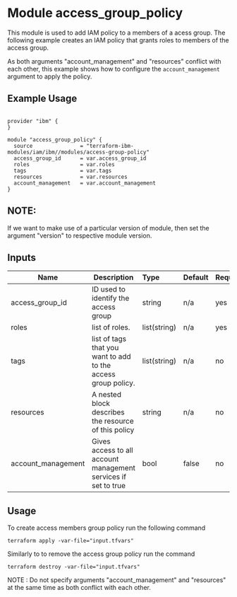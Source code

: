 # Module access_group_policy

This module is used to add IAM policy to a members of a acess group. The following example creates an IAM policy that grants roles to members of the access group.

As both arguments "account_management" and "resources" conflict with each other, this example shows how to configure the `account_management` argument to apply the policy.

## Example Usage
```

provider "ibm" {
}

module "access_group_policy" {
  source               = "terraform-ibm-modules/iam/ibm//modules/access-group-policy"
  access_group_id      = var.access_group_id
  roles                = var.roles
  tags                 = var.tags
  resources            = var.resources
  account_management   = var.account_management
}

```
## NOTE:

If we want to make use of a particular version of module, then set the argument "version" to respective module version.

## Inputs

| Name               | Description                                                      | Type         | Default | Required |
|--------------------|------------------------------------------------------------------|:-------------|:------- |:---------|
| access_group_id    | ID used to identify the access group                             | string       | n/a     | yes      |
| roles              | list of roles.                                                   | list(string) | n/a     | yes      |
| tags               | list of tags that you want to add to the access group policy.    | list(string) | n/a     | no       |
| resources          | A nested block describes the resource of this policy             | string       | n/a     | no       |
| account_management | Gives access to all account management services if set to true   | bool         | false   | no       |

## Usage

To create access members group policy run the following command

  `terraform apply -var-file="input.tfvars"`

Similarly to to remove the access group policy run the command

   `terraform destroy -var-file="input.tfvars"`


NOTE : Do not specify arguments "account_management" and "resources" at the same time as both conflict with each other.

